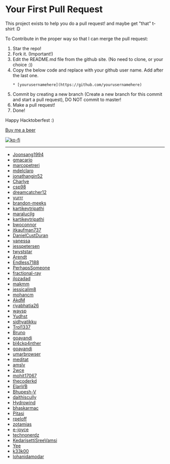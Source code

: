 # Your First Pull Request

This project exists to help you do a pull request! and maybe get "that" t-shirt :D

To Contribute in the proper way so that I can merge the pull request:

1. Star the repo!
2. Fork it. (Important!)
3. Edit the README.md file from the github site. (No need to clone, or your choice :))
4. Copy the below code and replace with your github user name. Add after the last one.
    ```
   * [yourusernamehere](https://github.com/yourusernamehere)
    ```
5. Commit by creating a new branch (Create a new branch for this commit and start a pull request), DO NOT commit to master!
4. Make a pull request!
5. Done!

Happy Hacktoberfest :)

[Buy me a beer](https://paypal.me/prakashc94)

[![ko-fi](https://www.ko-fi.com/img/donate_sm.png)](https://ko-fi.com/G2G3KEQB)

-------------------------------------------------------------------------------------------------
* [Joonsang1994](https://github.com/Joonsang1994)
* [gmacario](https://github.com/gmacario)
* [marcopetreri](https://github.com/marcopetreri)
* [mdelclaro](https://github.com/mdelclaro)
* [jonathangin52](https://github.com/JonathanGin52)
* [Charlye](https://github.com/costassolla)
* [csp98](https://github.com/csp98)
* [dreamcatcher12](https://github.com/dreamcatcher12)
* [yurrr](https://github.com/yurrr)
* [brandon-meeks](https://github.com/brandon-meeks)
* [kartikeytripathi](https://github.com/kartikeytripathi)  
* [maralucilg](https://github.com/maralucilg)
* [kartikeytripathi](https://github.com/kartikeytripathi)
* [bwoconnor](https://github.com/bwoconnor)
* [jtkaufman737](https://github.com/jtkaufman737)
* [DanielCustDuran](https://github.com/DanielCustDuran)
* [vanessa](https://github.com/vanessa)
* [jesspetersen](https://github.com/jesspetersen)
* [twyststar](https://github.com/twyststar)
* [Arendt](https://github.com/Arendt)
* [Endless7188](https://github.com/endless7188)
* [PerhapsSomeone](https://github.com/PerhapsSomeone)
* [fractional-ray](https://github.com/fractional-ray)
* [jlozadad](https://github.com/jlozadad)
* [makmm](https://github.com/makmm)
* [jessicalim8](https://github.com/JessicaLim8)
* [mohancm](https://github.com/mohancm)
* [AkdM](https://github.com/AkdM)
* [riyabhatia26](https://github.com/riyabhatia26)
* [waysp](https://github.com/waysp)
* [Yudhst](https://github.com/yudhst)
* [sidhyatikku](https://github.com/sidhyatikku)
* [Trol1337](https://github.com/Trol1337)
* [Bruno](https://github.com/dunderbruno)
* [goayandi](https://github.com/goayandi)
* [bl4ckp4nther](https://github.com/bl4ckp4nther)
* [goayandi](https://github.com/goayandi)
* [umarbrowser](https://github.com/umarbrowser)
* [meditat](https://github.com/meditat)
* [amslv](https://github.com/amslv)
* [2wce](https://github.com/2wce)
* [mohit17067](https://github.com/Mohit17067)
* [thecoderkd](https://github.com/thecoderkd)
* [ElanVB](https://github.com/ElanVB)
* [Bhupesh-V](https://github.com/Bhupesh-V)
* [daithiscully](https://github.com/daithiscully)
* [Hydrowind](https://github.com/Hydrowind)
* [bhaskarmac](https://github.com/bhaskarmac)
* [Pitasi](https://github.com/Pitasi)
* [rpeloff](https://github.com/rpeloff)
* [zotamias](https://github.com/zotamias)
* [e-joyce](https://github.com/e-joyce)
* [technonerdz](https://github.com/technonerdz)
* [KedarisettiSreeVamsi](https://github.com/KedarisettiSreeVamsi)
* [Yee](https://github.com/antonioyee)
* [k33k00](https://github.com/k33k00)
* [lohanidamodar](https://github.com/lohanidamodar)
